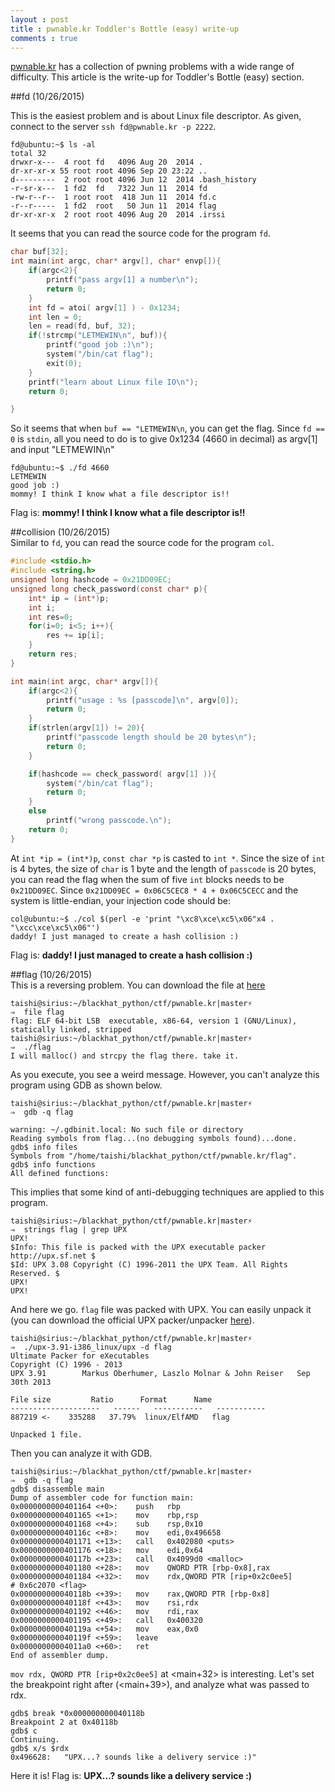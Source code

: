 ```yaml
---
layout : post
title : pwnable.kr Toddler's Bottle (easy) write-up
comments : true
---
```


[pwnable.kr](http://pwnable.kr) has a collection of pwning problems with a wide range of difficulty. This article is the write-up for Toddler's Bottle (easy) section.  

##fd  (10/26/2015)  

This is the easiest problem and is about Linux file descriptor. As given, connect to the server `ssh fd@pwnable.kr -p 2222`.  

```
fd@ubuntu:~$ ls -al
total 32
drwxr-x---  4 root fd   4096 Aug 20  2014 .
dr-xr-xr-x 55 root root 4096 Sep 20 23:22 ..
d---------  2 root root 4096 Jun 12  2014 .bash_history
-r-sr-x---  1 fd2  fd   7322 Jun 11  2014 fd
-rw-r--r--  1 root root  418 Jun 11  2014 fd.c
-r--r-----  1 fd2  root   50 Jun 11  2014 flag
dr-xr-xr-x  2 root root 4096 Aug 20  2014 .irssi
```

It seems that you can read the source code for the program `fd`.

```C
char buf[32];
int main(int argc, char* argv[], char* envp[]){
	if(argc<2){
		printf("pass argv[1] a number\n");
		return 0;
	}
	int fd = atoi( argv[1] ) - 0x1234;
	int len = 0;
	len = read(fd, buf, 32);
	if(!strcmp("LETMEWIN\n", buf)){
		printf("good job :)\n");
		system("/bin/cat flag");
		exit(0);
	}
	printf("learn about Linux file IO\n");
	return 0;

}
```

So it seems that when `buf == "LETMEWIN\n`, you can get the flag. Since `fd == 0` is `stdin`, all you need to do is to give 0x1234 (4660 in decimal) as argv[1] and input "LETMEWIN\n"  

```
fd@ubuntu:~$ ./fd 4660
LETMEWIN
good job :)
mommy! I think I know what a file descriptor is!!
```

Flag is: __mommy! I think I know what a file descriptor is!!__  
  

##collision (10/26/2015)  
Similar to `fd`, you can read the source code for the program `col`.  

```C
#include <stdio.h>
#include <string.h>
unsigned long hashcode = 0x21DD09EC;
unsigned long check_password(const char* p){
	int* ip = (int*)p;
	int i;
	int res=0;
	for(i=0; i<5; i++){
		res += ip[i];
	}
	return res;
}

int main(int argc, char* argv[]){
	if(argc<2){
		printf("usage : %s [passcode]\n", argv[0]);
		return 0;
	}
	if(strlen(argv[1]) != 20){
		printf("passcode length should be 20 bytes\n");
		return 0;
	}

	if(hashcode == check_password( argv[1] )){
		system("/bin/cat flag");
		return 0;
	}
	else
		printf("wrong passcode.\n");
	return 0;
}
```

At `int *ip = (int*)p`, `const char *p` is casted to `int *`. Since the size of `int` is 4 bytes, the size of `char` is 1 byte and the length of `passcode` is 20 bytes, you can read the flag when the sum of five `int` blocks needs to be `0x21DD09EC`. Since `0x21DD09EC = 0x06C5CEC8 * 4 + 0x06C5CECC` and the system is little-endian, your injection code should be:  

```
col@ubuntu:~$ ./col $(perl -e 'print "\xc8\xce\xc5\x06"x4 . "\xcc\xce\xc5\x06"')
daddy! I just managed to create a hash collision :)
```

Flag is: __daddy! I just managed to create a hash collision :)__  
  

##flag (10/26/2015)  
This is a reversing problem. You can download the file at [here](http://pwnable.kr/bin/flag)  


```
taishi@sirius:~/blackhat_python/ctf/pwnable.kr|master⚡
⇒  file flag
flag: ELF 64-bit LSB  executable, x86-64, version 1 (GNU/Linux), statically linked, stripped
taishi@sirius:~/blackhat_python/ctf/pwnable.kr|master⚡
⇒  ./flag
I will malloc() and strcpy the flag there. take it.
```

As you execute, you see a weird message. However, you can't analyze this program using GDB as shown below.

```
taishi@sirius:~/blackhat_python/ctf/pwnable.kr|master⚡
⇒  gdb -q flag            

warning: ~/.gdbinit.local: No such file or directory
Reading symbols from flag...(no debugging symbols found)...done.
gdb$ info files
Symbols from "/home/taishi/blackhat_python/ctf/pwnable.kr/flag".
gdb$ info functions
All defined functions:
```

This implies that some kind of anti-debugging techniques are applied to this program.  

```
taishi@sirius:~/blackhat_python/ctf/pwnable.kr|master⚡
⇒  strings flag | grep UPX
UPX!
$Info: This file is packed with the UPX executable packer http://upx.sf.net $
$Id: UPX 3.08 Copyright (C) 1996-2011 the UPX Team. All Rights Reserved. $
UPX!
UPX!
```

And here we go. `flag` file was packed with UPX. You can easily unpack it (you can download the official UPX packer/unpacker [here](http://upx.sourceforge.net/#downloadupx)).  

```
taishi@sirius:~/blackhat_python/ctf/pwnable.kr|master⚡
⇒  ./upx-3.91-i386_linux/upx -d flag 
Ultimate Packer for eXecutables
Copyright (C) 1996 - 2013
UPX 3.91        Markus Oberhumer, Laszlo Molnar & John Reiser   Sep 30th 2013

File size         Ratio      Format      Name
--------------------   ------   -----------   -----------
887219 <-    335288   37.79%  linux/ElfAMD   flag

Unpacked 1 file.
```

Then you can analyze it with GDB. 

```
taishi@sirius:~/blackhat_python/ctf/pwnable.kr|master⚡
⇒  gdb -q flag
gdb$ disassemble main
Dump of assembler code for function main:
0x0000000000401164 <+0>:	push   rbp
0x0000000000401165 <+1>:	mov    rbp,rsp
0x0000000000401168 <+4>:	sub    rsp,0x10
0x000000000040116c <+8>:	mov    edi,0x496658
0x0000000000401171 <+13>:	call   0x402080 <puts>
0x0000000000401176 <+18>:	mov    edi,0x64
0x000000000040117b <+23>:	call   0x4099d0 <malloc>
0x0000000000401180 <+28>:	mov    QWORD PTR [rbp-0x8],rax
0x0000000000401184 <+32>:	mov    rdx,QWORD PTR [rip+0x2c0ee5]        # 0x6c2070 <flag>
0x000000000040118b <+39>:	mov    rax,QWORD PTR [rbp-0x8]
0x000000000040118f <+43>:	mov    rsi,rdx
0x0000000000401192 <+46>:	mov    rdi,rax
0x0000000000401195 <+49>:	call   0x400320
0x000000000040119a <+54>:	mov    eax,0x0
0x000000000040119f <+59>:	leave  
0x00000000004011a0 <+60>:	ret    
End of assembler dump.
```

`mov rdx, QWORD PTR [rip+0x2c0ee5]` at \<main+32\> is interesting. Let's set the breakpoint right after (\<main+39\>), and analyze what was passed to rdx.  


```
gdb$ break *0x000000000040118b
Breakpoint 2 at 0x40118b
gdb$ c
Continuing.
gdb$ x/s $rdx
0x496628:	"UPX...? sounds like a delivery service :)"
```

Here it is! Flag is: __UPX...? sounds like a delivery service :)__
